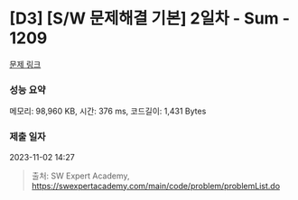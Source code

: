 # [D3] [S/W 문제해결 기본] 2일차 - Sum - 1209 

[문제 링크](https://swexpertacademy.com/main/code/problem/problemDetail.do?contestProbId=AV13_BWKACUCFAYh) 

### 성능 요약

메모리: 98,960 KB, 시간: 376 ms, 코드길이: 1,431 Bytes

### 제출 일자

2023-11-02 14:27



> 출처: SW Expert Academy, https://swexpertacademy.com/main/code/problem/problemList.do